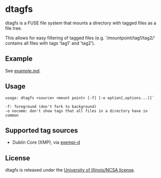# dtagfs
dtagfs is a FUSE file system that mounts a directory with tagged files as a file tree.

This allows for easy filtering of tagged files (e.g. '/mountpoint/tag1/tag2/' contains all files with tags 'tag1' and 'tag2').

## Example
See [example.md](example.md).

## Usage
```text
usage: dtagfs <source> <mount point> [-f] [-o option[,options...]]`

-f: foreground (don't fork to background)
-o nocomm: don't show tags that all files in a directory have in common
```

## Supported tag sources
* Dublin Core (XMP), via [exempi-d](https://github.com/lesderid/exempi-d)

## License
dtagfs is released under the [University of Illinois/NCSA license](LICENSE).
